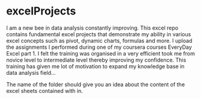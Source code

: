# excelProjects
I am a new bee in data analysis constantly improving. This excel repo contains fundamental excel projects that demonstrate my ability in various excel concepts such as pivot, dynamic charts, formulas and more.  I upload the assignments I performed during one of my coursera courses EveryDay Excel part 1. I felt the training was organised in a very efficient took me from novice level to intermediate level thereby improving my confidence. This training has given me lot of motivation to expand my knowledge base in data analysis field...

The name of the folder should give you an idea about the content of the excel sheets contained with in. 
